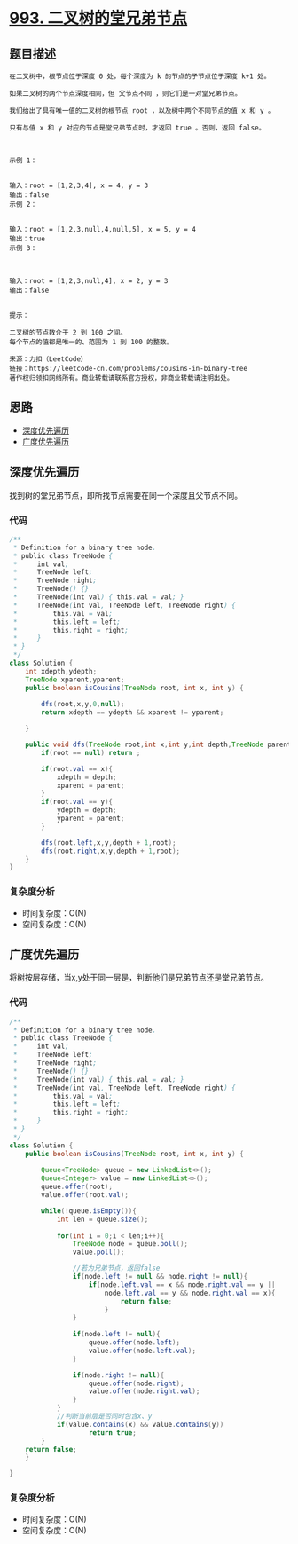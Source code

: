 # [993. 二叉树的堂兄弟节点](https://leetcode-cn.com/problems/cousins-in-binary-tree/)

## 题目描述
```
在二叉树中，根节点位于深度 0 处，每个深度为 k 的节点的子节点位于深度 k+1 处。

如果二叉树的两个节点深度相同，但 父节点不同 ，则它们是一对堂兄弟节点。

我们给出了具有唯一值的二叉树的根节点 root ，以及树中两个不同节点的值 x 和 y 。

只有与值 x 和 y 对应的节点是堂兄弟节点时，才返回 true 。否则，返回 false。

 

示例 1：


输入：root = [1,2,3,4], x = 4, y = 3
输出：false
示例 2：


输入：root = [1,2,3,null,4,null,5], x = 5, y = 4
输出：true
示例 3：



输入：root = [1,2,3,null,4], x = 2, y = 3
输出：false
 

提示：

二叉树的节点数介于 2 到 100 之间。
每个节点的值都是唯一的、范围为 1 到 100 的整数。

来源：力扣（LeetCode）
链接：https://leetcode-cn.com/problems/cousins-in-binary-tree
著作权归领扣网络所有。商业转载请联系官方授权，非商业转载请注明出处。
```

## 思路
- [深度优先遍历](https://github.com/zoeaaa/Algorithm-/blob/main/Tree/993.%20%E4%BA%8C%E5%8F%89%E6%A0%91%E7%9A%84%E5%A0%82%E5%85%84%E5%BC%9F%E8%8A%82%E7%82%B9.md#深度优先遍历)
- [广度优先遍历](https://github.com/zoeaaa/Algorithm-/blob/main/Tree/993.%20%E4%BA%8C%E5%8F%89%E6%A0%91%E7%9A%84%E5%A0%82%E5%85%84%E5%BC%9F%E8%8A%82%E7%82%B9.md#广度优先遍历)

## 深度优先遍历

找到树的堂兄弟节点，即所找节点需要在同一个深度且父节点不同。


### 代码
```java
/**
 * Definition for a binary tree node.
 * public class TreeNode {
 *     int val;
 *     TreeNode left;
 *     TreeNode right;
 *     TreeNode() {}
 *     TreeNode(int val) { this.val = val; }
 *     TreeNode(int val, TreeNode left, TreeNode right) {
 *         this.val = val;
 *         this.left = left;
 *         this.right = right;
 *     }
 * }
 */
class Solution {
    int xdepth,ydepth;
    TreeNode xparent,yparent;
    public boolean isCousins(TreeNode root, int x, int y) {
        
        dfs(root,x,y,0,null);
        return xdepth == ydepth && xparent != yparent; 

    }

    public void dfs(TreeNode root,int x,int y,int depth,TreeNode parent){
        if(root == null) return ;

        if(root.val == x){
            xdepth = depth;
            xparent = parent;
        }
        if(root.val == y){
            ydepth = depth;
            yparent = parent;
        }

        dfs(root.left,x,y,depth + 1,root);
        dfs(root.right,x,y,depth + 1,root);
    }
}
```

### 复杂度分析
- 时间复杂度：O(N)
- 空间复杂度：O(N)

## 广度优先遍历

将树按层存储，当x,y处于同一层是，判断他们是兄弟节点还是堂兄弟节点。

### 代码
```java
/**
 * Definition for a binary tree node.
 * public class TreeNode {
 *     int val;
 *     TreeNode left;
 *     TreeNode right;
 *     TreeNode() {}
 *     TreeNode(int val) { this.val = val; }
 *     TreeNode(int val, TreeNode left, TreeNode right) {
 *         this.val = val;
 *         this.left = left;
 *         this.right = right;
 *     }
 * }
 */
class Solution {
    public boolean isCousins(TreeNode root, int x, int y) {
        
        Queue<TreeNode> queue = new LinkedList<>();
        Queue<Integer> value = new LinkedList<>();
        queue.offer(root);
        value.offer(root.val);

        while(!queue.isEmpty()){
            int len = queue.size();
            
            for(int i = 0;i < len;i++){
                TreeNode node = queue.poll();
                value.poll();

                //若为兄弟节点，返回false
                if(node.left != null && node.right != null){
                    if(node.left.val == x && node.right.val == y ||
                        node.left.val == y && node.right.val == x){
                            return false;
                        }
                }
                
                if(node.left != null){
                    queue.offer(node.left);
                    value.offer(node.left.val);
                }

                if(node.right != null){
                    queue.offer(node.right);
                    value.offer(node.right.val);
                }
            }
            //判断当前层是否同时包含x、y
            if(value.contains(x) && value.contains(y))
                    return true;
        }
    return false;
    }

}
```

### 复杂度分析
- 时间复杂度：O(N)
- 空间复杂度：O(N)
